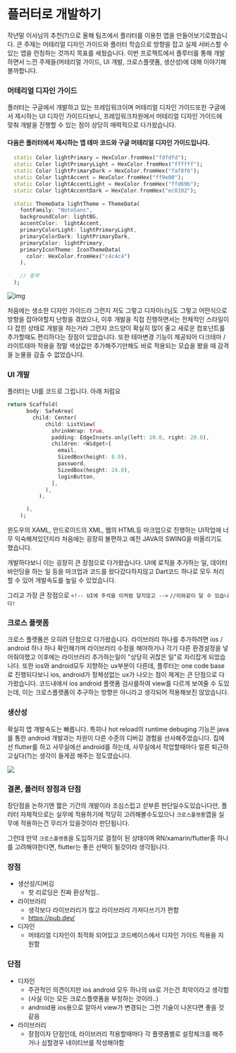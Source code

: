 # 플러터로 개발하기

작년말 이사님의 추천(?)으로 올해 팀즈에서 플러터를 이용한 앱을 만들어보기로했습니다. 
큰 주제는 머테리얼 디자인 가이드와 플러터 학습으로 방향을 잡고 실제 서비스할 수 있는 앱을 런칭하는 것까지 목표를 세웠습니다.
이번 프로젝트에서 플루터를 통해 개발 하면서 느낀 주제들(머테리얼 가이드, UI 개발, 크로스플랫폼, 생산성)에 대해 이야기해볼까합니다.

### 머테리얼 디자인 가이드
플러터는 구글에서 개발하고 있는 프레임워크이며 머테리얼 디자인 가이드또한 구글에서 제시하는 UI 디자인 가이드다보니, 
프레임워크차원에서 머테리얼 디자인 가이드에 맞춰 개발을 진행할 수 있는 점이 상당히 매력적으로 다가왔습니다.

#### 다음은 플러터에서 제시하는 앱 테마 코드와 구글 머테리얼 디자인 가이드입니다.
```dart
  static Color lightPrimary = HexColor.fromHex("fdfdfd");
  static Color lightPrimaryLight = HexColor.fromHex("ffffff");
  static Color lightPrimaryDark = HexColor.fromHex("faf8f6");
  static Color lightAccent = HexColor.fromHex("ff9e00");
  static Color lightAccentLight = HexColor.fromHex("ffd69b");
  static Color lightAccentDark = HexColor.fromHex("ec8102");
  
  static ThemeData lightTheme = ThemeData(
    fontFamily: "NotoSans",
    backgroundColor: lightBG,
    accentColor:  lightAccent,
    primaryColorLight: lightPrimaryLight,
    primaryColorDark: lightPrimaryDark,
    primaryColor: lightPrimary,
    primaryIconTheme: IconThemeData(
      color: HexColor.fromHex("c4c4c4")
    ),
    
    // 중략
  );
```
![img](https://storage.googleapis.com/spec-host/mio-staging%2Fmio-design%2F1584058305895%2Fassets%2F1hg4iTKzTMMgtJRx7bhaE2kSYR5BRYz1g%2Fcolor-colorsystem-schemecreation-theme.png)

처음에는 생소한 디자인 가이드라 그런지 저도 그렇고 디자이너님도 그렇고 어떤식으로 방향을 잡아야할지 난항을 겪었으나, 
이후 개발을 직접 진행하면서는 전체적인 스타일이 다 잡힌 상태로 개발을 하는거라 그런지 코드양이 확실히 많이 줄고 새로운 컴포넌트를 추가할때도 편리하다는 장점이 있었습니다.
또한 테마변경 기능이 제공되어 다크테마 / 라이트테마 적용을 정말 색상값만 추가해주기만해도 바로 적용되는 모습을 봤을 때 감격을 눈물을 감출 수 없었습니다.

### UI 개발
플러터는 UI를 코드로 그립니다. 아래 처럼요

```dart
return Scaffold(
      body: SafeArea(
        child: Center(
            child: ListView(
              shrinkWrap: true,
              padding: EdgeInsets.only(left: 20.0, right: 20.0),
              children: <Widget>[
                email,
                SizedBox(height: 8.0),
                password,
                SizedBox(height: 24.0),
                loginButton,
              ],
            ),
          ),

      ),
    );
```

윈도우의 XAML, 안드로이드의 XML, 웹의 HTML등 마크업으로 진행하는 UI작업에 너무 익숙해져있던지라 처음에는 굉장히 불편하고 예전 JAVA의 SWING을 떠올리기도 했습니다.

개발하다보니 이는 굉장히 큰 장점으로 다가왔습니다. UI에 로직을 추가하는 일, 데이터 바인딩을 하는 일 등을 마크업과 코드를 왔다갔다하지않고 Dart코드 하나로 모두 처리할 수 있어 개발속도를 높일 수 있었습니다.

그리고 가장 큰 장점으로 `<!-- UI에 주석을 이처럼 달지않고 -->` `//이와같이 달 수 있습니다!`

### 크로스 플랫폼
크로스 플랫폼은 오히려 단점으로 다가왔습니다. 라이브러리 하나를 추가하려면 ios / android 하나 하나 확인해가며 라이브러리 수정을 해야하거나 각기 다른 환경설정을 넣어줘야했고 이후에는 라이브러리 추가하는일이 "상당히 귀찮은 일"로 자리잡게 되었습니다.
또한 ios와 android모두 지향하는 ux부분이 다른데, 플루터는 one code base로 진행되다보니 ios, android가 정체성없는 ux가 나오는 점이 제게는 큰 단점으로 다가왔습니다.
코드내에서 ios android 플랫폼 검사를하여 view를 다르게 보여줄 수 도있는데, 이는 크로스플랫폼이 추구하는 방향은 아니라고 생각되어 적용해보진 않았습니다.

### 생산성
확실히 앱 개발속도는 빠릅니다. 특히나 hot reload의 runtime debuging 기능은 java를 통한 android 개발과는 차원이 다른 수준의 디버깅 경험을 선사해주었습니다. 
집에선 flutter를 하고 사무실에선 android를 하는데, 사무실에서 작업할때마다 얼른 퇴근하고싶다(?)는 생각이 들게끔 해주는 정도였습니다.

![](https://flutter.dev/assets/tools/android-studio/hot-reload-36252b9c05984443ea5cd1960bab0f4ca904a6dfbe71165af4ed7f1b1c037124.gif)


### 결론, 플러터 장점과 단점
장단점을 논하기엔 짧은 기간의 개발이라 조심스럽고 섣부른 판단일수도있습니다만, 
플러터 자체적으로는 실무에 적용하기에 적당히 고려해볼수도있으나 `크로스플랫폼`앱을 실무에 적용하는건 무리가 있을것이라 판단됩니다.

그런데 만약 `크로스플랫폼`을 도입하기로 결정이 된 상태이며 RN/xamarin/flutter중 하나를 고려해야한다면, flutter는 좋은 선택이 될것이라 생각됩니다.


### 장점
- 생산성/디버깅
    - 핫 리로딩은 진짜 환상적임..
- 라이브러리 
    - 생각보다 라이브러리가 많고 라이브러리 가져다쓰기가 편함
    - https://pub.dev/
- 디자인 
    - 머테리얼 디자인이 최적화 되어있고 코드베이스에서 디자인 가이드 적용을 지원함

### 단점
- 디자인 
    - 주관적인 의견이지만 ios android 모두 하나의 ux로 가는건 최악이라고 생각함
    - (사실 이는 모든 크로스플랫폼을 부정하는 것이라..)
    - android용 ios용으로 알아서 view가 변경되는 그런 기술이 나온다면 좋을 것 같음
- 라이브러리 
    - 장점이자 단점인데, 라이브러리 적용할때마다 각 플랫폼별로 설정체크를 해주거나 심할경우 네이티브를 작성해야함
